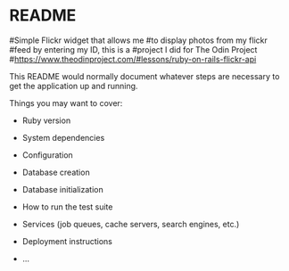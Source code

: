 # README
#Simple Flickr widget that allows me #to display photos from my flickr #feed by entering my ID, this is a #project I did for The Odin Project #https://www.theodinproject.com/#lessons/ruby-on-rails-flickr-api

This README would normally document whatever steps are necessary to get the
application up and running.

Things you may want to cover:

* Ruby version

* System dependencies

* Configuration

* Database creation

* Database initialization

* How to run the test suite

* Services (job queues, cache servers, search engines, etc.)

* Deployment instructions

* ...
